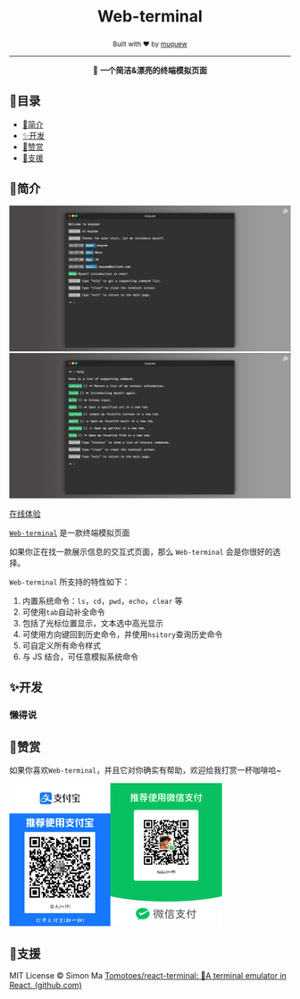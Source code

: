 <div align="center">
	<h1>Web-terminal</h1>
	<sub>Built with ❤︎ by <a href="http://www.muquew.com">muquew</a>
</div>
<hr/>
<p align="center">🚀 <strong>一个简洁&漂亮的终端模拟页面</strong></p>


## 👀目录

- [🎉简介](https://github.com/muquew/web-terminal/blob/master/README.zh_CN.md#简介)
- [✨开发](https://github.com/muquew/web-terminal/blob/master/README.zh_CN.md#开发)
- [💚赞赏](https://github.com/muquew/web-terminal/blob/master/README.zh_CN.md#赞赏)
- [📃支援](https://github.com/muquew/web-terminal/blob/master/README.zh_CN.md#支援)




## 🎉简介

![terminal-intro](./docs/terminal.png)![terminal-intro](./docs/help.png)

[在线体验](http://www.muquew.com/about.html/)

[`Web-terminal`](http://www.muquew.com/about.html/) 是一款终端模拟页面

如果你正在找一款展示信息的交互式页面，那么 `Web-terminal` 会是你很好的选择。

`Web-terminal` 所支持的特性如下：

1. 内置系统命令：`ls`，`cd`，`pwd`，`echo`，`clear` 等
2. 可使用`tab`自动补全命令
3. 包括了光标位置显示，文本选中高光显示
4. 可使用方向键回到历史命令，并使用`hsitory`查询历史命令
5. 可自定义所有命令样式
6. 与 JS 结合，可任意模拟系统命令



## ✨开发

### 懒得说

## 💚赞赏

如果你喜欢`Web-terminal`，并且它对你确实有帮助，欢迎给我打赏一杯咖啡哈~

<img src="./pay/1692947118923.jpg" alt="支付宝" style="zoom:25%;" /><img src="./pay/wechat.png" alt="微信" style="zoom:25%;" />



## 📃支援

MIT License © Simon Ma	[Tomotoes/react-terminal: 🍳A terminal emulator in React. (github.com)](https://github.com/Tomotoes/react-terminal)

